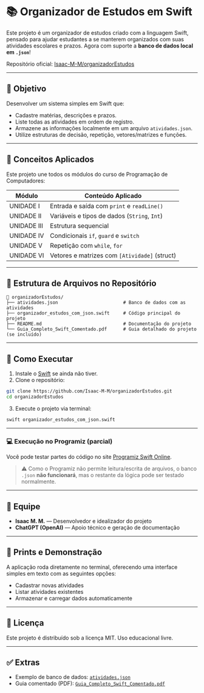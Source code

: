 
# 📚 Organizador de Estudos em Swift

Este projeto é um organizador de estudos criado com a linguagem Swift, pensado para ajudar estudantes a se manterem organizados com suas atividades escolares e prazos. Agora com suporte a **banco de dados local em `.json`**!

Repositório oficial: [Isaac-M-M/organizadorEstudos](https://github.com/Isaac-M-M/organizadorEstudos)

---

## 🎯 Objetivo

Desenvolver um sistema simples em Swift que:
- Cadastre matérias, descrições e prazos.
- Liste todas as atividades em ordem de registro.
- Armazene as informações localmente em um arquivo `atividades.json`.
- Utilize estruturas de decisão, repetição, vetores/matrizes e funções.

---

## 🧠 Conceitos Aplicados

Este projeto une todos os módulos do curso de Programação de Computadores:

| Módulo                      | Conteúdo Aplicado                                |
|----------------------------|--------------------------------------------------|
| UNIDADE I                  | Entrada e saída com `print` e `readLine()`      |
| UNIDADE II                 | Variáveis e tipos de dados (`String`, `Int`)    |
| UNIDADE III                | Estrutura sequencial                            |
| UNIDADE IV                 | Condicionais `if`, `guard` e `switch`           |
| UNIDADE V                  | Repetição com `while`, `for`                    |
| UNIDADE VI                 | Vetores e matrizes com `[Atividade]` (struct)   |

---

## 🧾 Estrutura de Arquivos no Repositório

```
📁 organizadorEstudos/
├── atividades.json                        # Banco de dados com as atividades
├── organizador_estudos_com_json.swift     # Código principal do projeto
├── README.md                              # Documentação do projeto
└── Guia_Completo_Swift_Comentado.pdf      # Guia detalhado do projeto (se incluído)
```

---

## 🧪 Como Executar

1. Instale o [Swift](https://swift.org/download/) se ainda não tiver.
2. Clone o repositório:

```bash
git clone https://github.com/Isaac-M-M/organizadorEstudos.git
cd organizadorEstudos
```

3. Execute o projeto via terminal:

```bash
swift organizador_estudos_com_json.swift
```

---

### 💻 Execução no Programiz (parcial)

Você pode testar partes do código no site [Programiz Swift Online](https://www.programiz.com/swift-programming/online-compiler).

> ⚠️ Como o Programiz não permite leitura/escrita de arquivos, o banco `.json` **não funcionará**, mas o restante da lógica pode ser testado normalmente.

---

## 👥 Equipe

- **Isaac M. M.** — Desenvolvedor e idealizador do projeto  
- **ChatGPT (OpenAI)** — Apoio técnico e geração de documentação

---

## 📌 Prints e Demonstração

A aplicação roda diretamente no terminal, oferecendo uma interface simples em texto com as seguintes opções:

- Cadastrar novas atividades
- Listar atividades existentes
- Armazenar e carregar dados automaticamente

---

## 📄 Licença

Este projeto é distribuído sob a licença MIT. Uso educacional livre.

---

## ✅ Extras

- Exemplo de banco de dados: [`atividades.json`](./atividades.json)
- Guia comentado (PDF): [`Guia_Completo_Swift_Comentado.pdf`](./Guia_Completo_Swift_Comentado.pdf)
